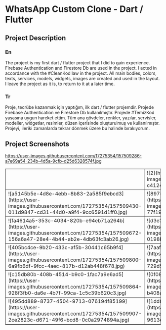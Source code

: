 # WhatsApp Custom Clone - Dart / Flutter

## Project Description
### En
The project is my first dart / flutter project that I did to gain experience. Firebase Authentication and Firestore Db are used in the project. I acted in accordance with the #CleanKod law in the project. All main bodies, colors, texts, services, models, widgets, images are created and used in the layout. I leave the project as it is, to return to it at a later time.
</br>
### Tr
Proje, tecrübe kazanmak için yaptığım, ilk dart / flutter projemdir. Projede Firebase Authentication ve Firestore Db kullanılmıştır. Projede #TemizKod yasasına uygun hareket ettim. Tüm ana gövdeler, renkler, yazılar, servisler, modeller, widgetlar, resimler, düzen içerisinde oluşturulmuş ve kullanılmıştır. Projeyi, ileriki zamanlarda tekrar dönmek üzere bu halinde bırakıyorum. 
## Project Screenshots
https://user-images.githubusercontent.com/17275354/157509286-a7e69a54-234b-4d5a-9cfb-d25d6328574f.jpg
<table border='1'>
  <tr>
    <td></td>
    <td>![2](https://user-images.githubusercontent.com/17275354/157509307-c412484a-ade9-42f6-abd9-5c8474a24a83.jpg)</td>
  </tr>
  <tr>
    <td>![a5145b5e-4d8e-4ebb-8b83-2a585f9ebcd3](https://user-images.githubusercontent.com/17275354/157509430-011d9847-cd31-44d0-a9f4-9cc6591d1ff0.jpg)</td>
    <td>![8975d109-ec2a-4f16-be22-e51ccbbb495f](https://user-images.githubusercontent.com/17275354/157509473-77f1997a-ade7-4c71-b9e7-0b04c508d366.jpg)</td>
    <td>![1741b38c-e6e4-472c-8dda-00ba2d3ee25a](https://user-images.githubusercontent.com/17275354/157509518-3303d4ae-56eb-4fc4-9935-494c5903419b.jpg)</td>
  </tr>
  <tr>
    <td>![fa4614a5-353c-4034-820b-e94eb71a264b](https://user-images.githubusercontent.com/17275354/157509672-156a6a47-28e4-4b44-ab2e-4db63fc3ab26.jpg)</td>
    <td>![d3e3afe7-154e-4bf3-9482-fb1dd412da2d](https://user-images.githubusercontent.com/17275354/157509632-0198b910-902e-4965-888d-142293be5906.jpg)</td>
    <td>![c20ac3f1-714e-40bb-a19d-eb8cf26eb16e](https://user-images.githubusercontent.com/17275354/157509700-7546823e-404e-4634-8a32-49e726feea39.jpg)</td>
  </tr>
   <tr>
    <td>![405bc4ce-9b20-433c-af5b-30441c65b9f4](https://user-images.githubusercontent.com/17275354/157509800-6a9fb6df-9fcc-4aec-817b-d12ab448f678.jpg)</td>
    <td>![7aaf7b24-ca34-4ad8-a231-6034b4bc6798](https://user-images.githubusercontent.com/17275354/157509818-729d5d7b-db38-4bfb-9e2a-af21473ca202.jpg)</td>
    <td>![07125230-15db-4348-94ac-a7e805001ea0](https://user-images.githubusercontent.com/17275354/157509843-24b95aec-91a8-4a36-81a3-4d3af894c2dd.jpg)</td>
    
    
  </tr>
  <tr>
     <td>![c15db80b-408b-4514-b9c0-1fac7a9e6ad5](https://user-images.githubusercontent.com/17275354/157509864-928f3fb0-da6e-4b7f-99ca-1c5c39b620c3.jpg)</td>
    <td>![0f082e5a-633d-4ea2-a5c4-d28ca6d047b6](https://user-images.githubusercontent.com/17275354/157509874-b408a4d6-4fc2-4e48-bd97-d8d13cff3e53.jpg)</td>
     <td>![350ef452-f32d-471f-917c-d721c52a7994](https://user-images.githubusercontent.com/17275354/157509896-e38a3268-fefe-4591-9f9c-3255bbddddfa.jpg)</td>
  </tr>
  <tr>
     <td>![495dd889-8737-4504-9713-076194f85199](https://user-images.githubusercontent.com/17275354/157509907-2ce2823c-d671-49f6-bcd8-0c0a2974894a.jpg)</td>
    <td>![1dd83055-12ee-4b6a-9a50-dc986d55c435](https://user-images.githubusercontent.com/17275354/157510082-9613dd9c-5e60-4d4c-b93e-029c19ca965e.jpg)</td>
  </tr>
</table>
    


